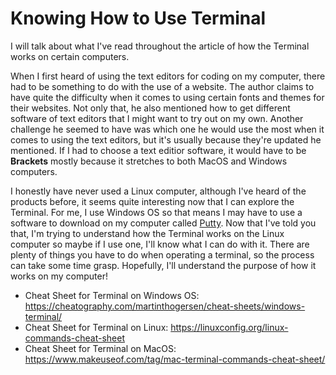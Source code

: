 # Knowing How to Use Terminal
I will talk about what I've read throughout the article of how the Terminal works on certain computers.

   When I first heard of using the text editors for coding on my computer, there had to be something to do with the use of a website. The author claims to have quite the
   difficulty when it comes to using certain fonts and themes for their websites. Not only that, he also mentioned how to get different software of text editors that I might want    to try out on my own. Another challenge he seemed to have was which one he would use the most when it comes to using the text editors, but it's usually because they're updated    he mentioned. If I had to choose a text editior software, it would have to be **Brackets** mostly because it stretches to both MacOS and Windows computers.
   
   I honestly have never used a Linux computer, although I've heard of the products before, it seems quite interesting now that I can explore the Terminal. For me, I use Windows OS so that means I may have to use a software to download on my computer called [Putty](https://www.chiark.greenend.org.uk/~sgtatham/putty/latest.html). Now that I've told you that, I'm trying to understand how the Terminal works on the Linux computer so maybe if I use one, I'll know what I can do with it. There are plenty of things you have to do when operating a terminal, so the process can take some time grasp. Hopefully, I'll understand the purpose of how it works on my computer!



  - Cheat Sheet for Terminal on Windows OS: https://cheatography.com/martinthogersen/cheat-sheets/windows-terminal/
  - Cheat Sheet for Terminal on Linux: https://linuxconfig.org/linux-commands-cheat-sheet
  - Cheat Sheet for Terminal on MacOS: https://www.makeuseof.com/tag/mac-terminal-commands-cheat-sheet/
